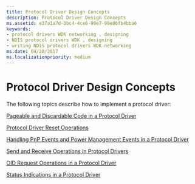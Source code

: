 ```yaml
---
title: Protocol Driver Design Concepts
description: Protocol Driver Design Concepts
ms.assetid: e37a1a7d-3bc4-4ce6-99e7-99e86fb4bba6
keywords:
- protocol drivers WDK networking , designing
- NDIS protocol drivers WDK , designing
- writing NDIS protocol drivers WDK networking
ms.date: 04/20/2017
ms.localizationpriority: medium
---
```


# Protocol Driver Design Concepts





The following topics describe how to implement a protocol driver:

[Pageable and Discardable Code in a Protocol Driver](pageable-and-discardable-code-in-a-protocol-driver.md)

[Protocol Driver Reset Operations](protocol-driver-reset-operations.md)

[Handling PnP Events and Power Management Events in a Protocol Driver](handling-pnp-events-and-power-management-events-in-a-protocol-driver.md)

[Send and Receive Operations in Protocol Drivers](send-and-receive-operations-in-protocol-drivers.md)

[OID Request Operations in a Protocol Driver](oid-request-operations-in-a-protocol-driver.md)

[Status Indications in a Protocol Driver](status-indications-in-a-protocol-driver.md)

 

 





